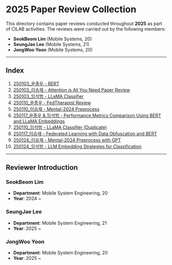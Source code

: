 # 2025 Paper Review Collection

This directory contains paper reviews conducted throughout **2025** as part of CILAB activities. The reviews were carried out by the following members:

- **SeokBeom Lim** (Mobile Systems, 20)
- **SeungJae Lee** (Mobile Systems, 21)
- **JongWoo Yoon** (Mobile Systems, 20)

---

## Index

1. [250103_윤종우 - BERT](./250103_%EC%9C%A4%EC%A2%85%EC%9A%B0_bert.pdf)
2. [250103_이승재 - Attention is All You Need Paper Review](./250103_%EC%9D%B4%EC%8A%B9%EC%9E%AC_Attention%20is%20all%20you%20need%20paper%20review.pdf)
3. [250103_임석범 - LLaMA Classifier](./250103_%EC%9E%84%EC%84%9D%EB%B2%94_llama%20classifier.pdf)
4. [250110_윤종우 - FedTherapist Review](./250110_%EC%9C%A4%EC%A2%85%EC%9A%B0_FedTherapist%20review.pdf)
5. [250110_이승재 - Mental-2024 Preprocess](./250110_%EC%9D%B4%EC%8A%B9%EC%9E%AC_Mental-2024_preprocess.pptx)
6. [250117_윤종우 & 임석범 - Performance Metrics Comparison Using BERT and LLaMA Embeddings](./250117_%EC%9C%A4%EC%A2%85%EC%9A%B0%20%EC%9E%84%EC%84%9D%EB%B2%94_Performance%20Metrics%20Comparison%20Using%20BERT%20and%20LLaMA%20Embeddings.pdf)
7. [250110_임석범 - LLaMA Classifier (Duplicate)](./250110_%EC%9E%84%EC%84%9D%EB%B2%94_llama%20classifier.pdf)
8. [250117_이승재 - Federated Learning with Data Obfuscation and BERT](./250117_%EC%9D%B4%EC%8A%B9%EC%9E%AC_Federated%20Learnig%20with%20Data%20Obfuscation%20and%20Bidirectional%20Encoder%20Representations%20from%20Transformers.pdf)
9. [250124_이승재 - Mental-2024 Preprocess with GPT](./250124_%EC%9D%B4%EC%8A%B9%EC%9E%AC_Mental-2024%20preprocess%20with%20GPT.pdf)
10. [250124_임석범 - LLM Embedding Strategies for Classification](./250124_%EC%9E%84%EC%84%9D%EB%B2%94_LLM%20Embedding%20Strategies%20for%20Classification.pptx)

---

## Reviewer Introduction

### SeokBeom Lim
- **Department**: Mobile System Engineering, 20  
- **Year**: 2024 ~



### SeungJae Lee
- **Department**: Mobile System Engineering, 21  
- **Year**: 2025 ~



### JongWoo Yoon
- **Department**: Mobile System Engineering, 20  
- **Year**: 2025 ~



